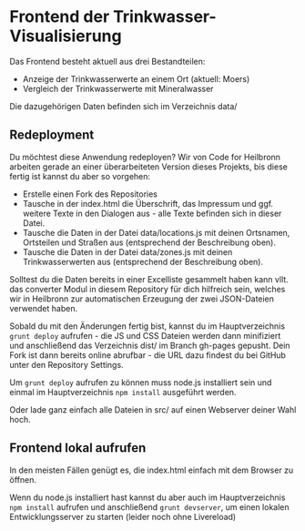 Frontend der Trinkwasser-Visualisierung
=======================

Das Frontend besteht aktuell aus drei Bestandteilen:

- Anzeige der Trinkwasserwerte an einem Ort (aktuell: Moers)
- Vergleich der Trinkwasserwerte mit Mineralwasser 

Die dazugehörigen Daten befinden sich im Verzeichnis data/

## Redeployment

Du möchtest diese Anwendung redeployen? Wir von Code for Heilbronn arbeiten gerade an einer überarbeiteten Version dieses Projekts, bis diese fertig ist kannst du aber so vorgehen:

* Erstelle einen Fork des Repositories
* Tausche in der index.html die Überschrift, das Impressum und ggf. weitere Texte in den Dialogen aus - alle Texte befinden sich in dieser Datei.
* Tausche die Daten in der Datei data/locations.js mit deinen Ortsnamen, Ortsteilen und Straßen aus (entsprechend der Beschreibung oben).
* Tausche die Daten in der Datei data/zones.js mit deinen Trinkwasserwerten aus (entsprechend der Beschreibung oben).

Solltest du die Daten bereits in einer Excelliste gesammelt haben kann vllt. das converter Modul in diesem Repository für dich hilfreich sein, welches wir in Heilbronn zur automatischen Erzeugung der zwei JSON-Dateien verwendet haben.

Sobald du mit den Änderungen fertig bist, kannst du im Hauptverzeichnis `grunt deploy` aufrufen - die JS und CSS Dateien werden dann minifiziert und anschließend das Verzeichnis dist/ im Branch gh-pages gepusht.
Dein Fork ist dann bereits online abrufbar - die URL dazu findest du bei GitHub unter den Repository Settings.

Um `grunt deploy` aufrufen zu können muss node.js installiert sein und einmal im Hauptverzeichnis `npm install` ausgeführt werden.

Oder lade ganz einfach alle Dateien in src/ auf einen Webserver deiner Wahl hoch.


## Frontend lokal aufrufen

In den meisten Fällen genügt es, die index.html einfach mit dem Browser zu öffnen.

Wenn du node.js installiert hast kannst du aber auch im Hauptverzeichnis `npm install` aufrufen und anschließend `grunt devserver`, um einen lokalen Entwicklungsserver zu starten (leider noch ohne Livereload)

